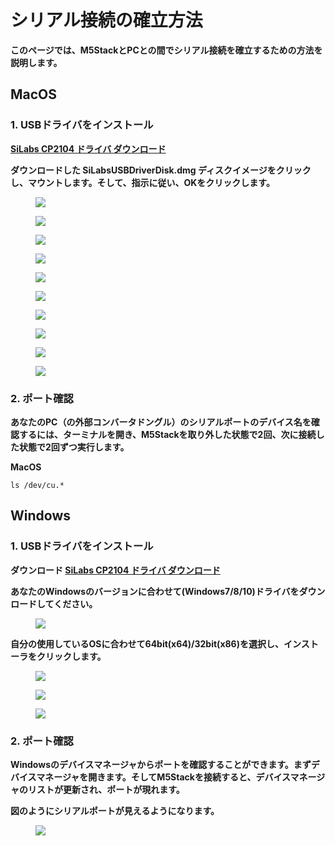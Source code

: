 # シリアル接続の確立方法

**このページでは、M5StackとPCとの間でシリアル接続を確立するための方法を説明します。**

## MacOS

### 1. USBドライバをインストール

**[SiLabs CP2104 ドライバ ダウンロード](https://www.silabs.com/documents/public/software/Mac_OSX_VCP_Driver.zip)**

**ダウンロードした SiLabsUSBDriverDisk.dmg ディスクイメージをクリックし、マウントします。そして、指示に従い、OKをクリックします。**

<figure>
    <img src="assets/img/getting_started_pics/establish_serial_connection/macOS_CP2104_dmg.png">
</figure>

<figure>
    <img src="assets/img/getting_started_pics/establish_serial_connection/macOS_CP2104_pkg.png">
</figure>

<figure>
    <img src="assets/img/getting_started_pics/establish_serial_connection/2.png">
</figure>

<figure>
    <img src="assets/img/getting_started_pics/establish_serial_connection/3.png">
</figure>

<figure>
    <img src="assets/img/getting_started_pics/establish_serial_connection/4.png">
</figure>

<figure>
    <img src="assets/img/getting_started_pics/establish_serial_connection/5.png">
</figure>

<figure>
    <img src="assets/img/getting_started_pics/establish_serial_connection/6.png">
</figure>

<figure>
    <img src="assets/img/getting_started_pics/establish_serial_connection/7.png">
</figure>

<figure>
    <img src="assets/img/getting_started_pics/establish_serial_connection/8.png">
</figure>

<figure>
    <img src="assets/img/getting_started_pics/establish_serial_connection/9.png">
</figure>

### 2. ポート確認

**あなたのPC（の外部コンバータドングル）のシリアルポートのデバイス名を確認するには、ターミナルを開き、M5Stackを取り外した状態で2回、次に接続した状態で2回ずつ実行します。**

**MacOS**

    ls /dev/cu.*

## Windows

### 1. USBドライバをインストール

**ダウンロード [SiLabs CP2104 ドライバ ダウンロード](https://www.silabs.com/products/development-tools/software/usb-to-uart-bridge-vcp-drivers)**

**あなたのWindowsのバージョンに合わせて(Windows7/8/10)ドライバをダウンロードしてください。**

<figure>
    <img src="assets/img/getting_started_pics/establish_serial_connection/windows_download_CP2104_USB_driver.png">
</figure>

**自分の使用しているOSに合わせて64bit(x64)/32bit(x86)を選択し、インストーラをクリックします。**

<figure>
    <img src="assets/img/getting_started_pics/establish_serial_connection/windows_install_usb_driver01.png">
</figure>

<figure>
    <img src="assets/img/getting_started_pics/establish_serial_connection/windows_install_usb_driver02.png">
</figure>

<figure>
    <img src="assets/img/getting_started_pics/establish_serial_connection/windows_install_usb_driver03.png">
</figure>

### 2. ポート確認

**Windowsのデバイスマネージャからポートを確認することができます。まずデバイスマネージャを開きます。そしてM5Stackを接続すると、デバイスマネージャのリストが更新され、ポートが現れます。**

**図のようにシリアルポートが見えるようになります。**

<figure>
    <img src="assets/img/getting_started_pics/establish_serial_connection/windows_m5stack_in_device_manager.png">
</figure>
